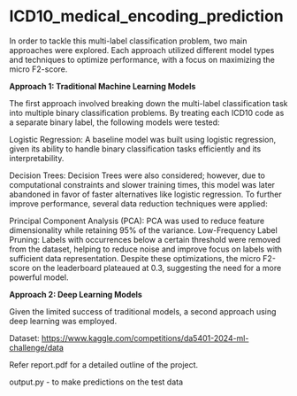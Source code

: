 # ICD10_medical_encoding_prediction

In order to tackle this multi-label classification problem, two main approaches were explored. Each approach utilized different model types and techniques to optimize performance, with a focus on maximizing the micro F2-score.

**Approach 1: Traditional Machine Learning Models**

The first approach involved breaking down the multi-label classification task into multiple binary classification problems. By treating each ICD10 code as a separate binary label, the following models were tested:

Logistic Regression: A baseline model was built using logistic regression, given its ability to handle binary classification tasks efficiently and its interpretability.

Decision Trees: Decision Trees were also considered; however, due to computational constraints and slower training times, this model was later abandoned in favor of faster alternatives like logistic regression. To further improve performance, several data reduction techniques were applied:

Principal Component Analysis (PCA): PCA was used to reduce feature dimensionality while retaining 95% of the variance. Low-Frequency Label Pruning: Labels with occurrences below a certain threshold were removed from the dataset, helping to reduce noise and improve focus on labels with sufficient data representation. Despite these optimizations, the micro F2-score on the leaderboard plateaued at 0.3, suggesting the need for a more powerful model.

**Approach 2: Deep Learning Models**

Given the limited success of traditional models, a second approach using deep learning was employed.

Dataset: https://www.kaggle.com/competitions/da5401-2024-ml-challenge/data 

Refer report.pdf for a detailed outline of the project.

output.py - to make predictions on the test data
